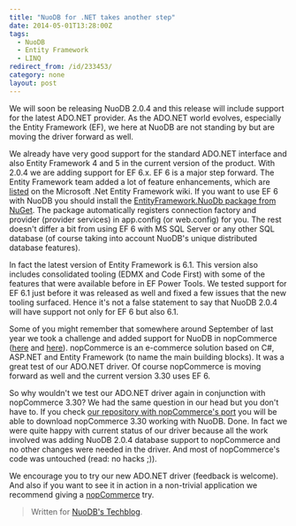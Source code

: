```yaml
---
title: "NuoDB for .NET takes another step"
date: 2014-05-01T13:28:00Z
tags:
  - NuoDB
  - Entity Framework
  - LINQ
redirect_from: /id/233453/
category: none
layout: post
---
```

We will soon be releasing NuoDB 2.0.4 and this release will include support for the latest ADO.NET provider. As the ADO.NET world evolves, especially the Entity Framework (EF), we here at NuoDB are not standing by but are moving the driver forward as well.

<!-- !excerpt -->

We already have very good support for the standard ADO.NET interface and also Entity Framework 4 and 5 in the current version of the product. With 2.0.4 we are adding support for EF 6.x. EF 6 is a major step forward. The Entity Framework team added a lot of feature enhancements, which are [listed][1] on the Microsoft .Net Entity Framework wiki. If you want to use EF 6 with NuoDB you should install the [EntityFramework.NuoDb package from NuGet][2]. The package automatically registers connection factory and provider (provider services) in app.config (or web.config) for you. The rest doesn't differ a bit from using EF 6 with MS SQL Server or any other SQL database (of course taking into account NuoDB's unique distributed database features).

In fact the latest version of Entity Framework is 6.1.  This version also includes consolidated tooling (EDMX and Code First) with some of the features that were available before in EF Power Tools. We tested support for EF 6.1 just before it was released as well and fixed a few issues that the new tooling surfaced. Hence it's not a false statement to say that NuoDB 2.0.4 will have support not only for EF 6 but also 6.1.

Some of you might remember that somewhere around September of last year we took a challenge and added support for NuoDB in nopCommerce ([here][3] and [here][4]). nopCommerce is an e-commerce solution based on C#, ASP.NET and Entity Framework (to name the main building blocks). It was a great test of our ADO.NET driver. Of course nopCommerce is moving forward as well and the current version 3.30 uses EF 6.

So why wouldn't we test our ADO.NET driver again in conjunction with nopCommerce 3.30? We had the same question in our head but you don't have to. If you check [our repository with nopCommerce's port][5] you will be able to download nopCommerce 3.30 working with NuoDB. Done. In fact we were quite happy with current status of our driver because all the work involved was adding NuoDB 2.0.4 database support to nopCommerce and no other changes were needed in the driver. And most of nopCommerce's code was untouched (read: no hacks ;)).

We encourage you to try our new ADO.NET driver (feedback is welcome). And also if you want to see it in action in a non-trivial application we recommend giving a [nopCommerce][5] try.

> Written for [NuoDB's Techblog][6].

[1]: https://entityframework.codeplex.com/wikipage?title=specs
[2]: https://www.nuget.org/packages/EntityFramework.NuoDb/
[3]: http://dev.nuodb.com/techblog/nopcommerce-nuodb-%E2%80%93-part-1
[4]: http://dev.nuodb.com/techblog/nopcommerce-nuodb-%E2%80%93-part-2
[5]: https://github.com/nuodb/nopCommerce
[6]: http://dev.nuodb.com/techblog/connection-pooling-net-and-nuodb